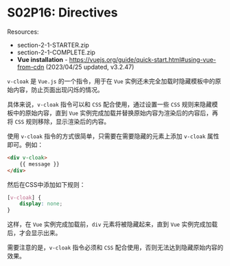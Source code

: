 # S02P16: Directives

Resources:

- section-2-1-STARTER.zip
- section-2-1-COMPLETE.zip
- **Vue installation** - https://vuejs.org/guide/quick-start.html#using-vue-from-cdn (2023/04/25 updated, v3.2.47)



`v-cloak` 是 `Vue.js` 的一个指令，用于在 `Vue` 实例还未完全加载时隐藏模板中的原始内容，防止页面出现闪烁的情况。

具体来说，`v-cloak` 指令可以和 `CSS` 配合使用，通过设置一些 `CSS` 规则来隐藏模板中的原始内容，直到 `Vue` 实例完成加载并替换原始内容为渲染后的内容后，再将 `CSS` 规则移除，显示渲染后的内容。

使用 `v-cloak` 指令的方式很简单，只需要在需要隐藏的元素上添加 `v-cloak` 属性即可。例如：

```html
<div v-cloak>
    {{ message }}
</div>
```

然后在CSS中添加如下规则：

```css
[v-cloak] {
    display: none;
}
```

这样，在 `Vue` 实例完成加载前，`div` 元素将被隐藏起来，直到 `Vue` 实例完成加载后，才会显示出来。

需要注意的是，`v-cloak` 指令必须和 `CSS` 配合使用，否则无法达到隐藏原始内容的效果。
